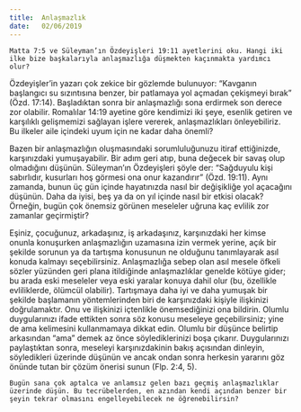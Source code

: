 ```yaml
---
title:  Anlaşmazlık
date:   02/06/2019
---
```


`Matta 7:5 ve Süleyman’ın Özdeyişleri 19:11 ayetlerini oku. Hangi iki ilke bize başkalarıyla anlaşmazlığa düşmekten kaçınmakta yardımcı olur?`

Özdeyişler’in yazarı çok zekice bir gözlemde bulunuyor: “Kavganın başlangıcı su sızıntısına benzer, bir patlamaya yol açmadan çekişmeyi bırak” (Özd. 17:14). Başladıktan sonra bir anlaşmazlığı sona erdirmek son derece zor olabilir. Romalılar 14:19 ayetine göre kendimizi iki şeye, esenlik getiren ve karşılıklı gelişmemizi sağlayan işlere vererek, anlaşmazlıkları önleyebiliriz. Bu ilkeler aile içindeki uyum için ne kadar daha önemli?

Bazen bir anlaşmazlığın oluşmasındaki sorumluluğunuzu itiraf ettiğinizde, karşınızdaki yumuşayabilir. Bir adım geri atıp, buna değecek bir savaş olup olmadığını düşünün. Süleyman’ın Özdeyişleri şöyle der: “Sağduyulu kişi sabırlıdır, kusurları hoş görmesi ona onur kazandırır” (Özd. 19:11). Aynı zamanda, bunun üç gün içinde hayatınızda nasıl bir değişikliğe yol açacağını düşünün. Daha da iyisi, beş ya da on yıl içinde nasıl bir etkisi olacak? Örneğin, bugün çok önemsiz görünen meseleler uğruna kaç evlilik zor zamanlar geçirmiştir?

Eşiniz, çocuğunuz, arkadaşınız, iş arkadaşınız, karşınızdaki her kimse onunla konuşurken anlaşmazlığın uzamasına izin vermek yerine, açık bir şekilde sorunun ya da tartışma konusunun ne olduğunu tanımlayarak asıl konuda kalmayı seçebilirsiniz. Anlaşmazlığa sebep olan asıl mesele öfkeli sözler yüzünden geri plana itildiğinde anlaşmazlıklar genelde kötüye gider; bu arada eski meseleler veya eski yaralar konuya dahil olur (bu, özellikle evliliklerde, ölümcül olabilir). Tartışmaya daha iyi ve daha yumuşak bir şekilde başlamanın yöntemlerinden biri de karşınızdaki kişiyle ilişkinizi doğrulamaktır. Onu ve ilişkinizi içtenlikle önemsediğinizi ona bildirin. Olumlu duygularınızı ifade ettikten sonra söz konusu meseleye geçebilirsiniz; yine de ama kelimesini kullanmamaya dikkat edin. Olumlu bir düşünce belirtip arkasından “ama” demek az önce söylediklerinizi boşa çıkarır. Duygularınızı paylaştıktan sonra, meseleyi karşınızdakinin bakış açısından dinleyin, söyledikleri üzerinde düşünün ve ancak ondan sonra herkesin yararını göz önünde tutan bir çözüm önerisi sunun (Flp. 2:4, 5).

`Bugün sana çok aptalca ve anlamsız gelen bazı geçmiş anlaşmazlıklar üzerinde düşün. Bu tecrübelerden, en azından kendi açından benzer bir şeyin tekrar olmasını engelleyebilecek ne öğrenebilirsin?`